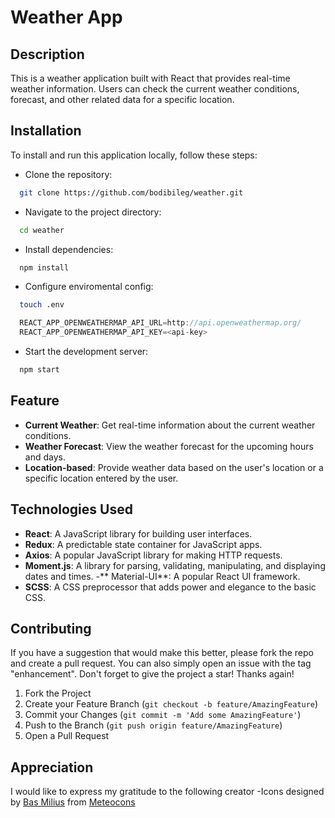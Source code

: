 # Weather App

## Description

This is a weather application built with React that provides real-time weather information. Users can check the current weather conditions, forecast, and other related data for a specific location.

## Installation

To install and run this application locally, follow these steps:

- Clone the repository:
```sh
  git clone https://github.com/bodibileg/weather.git
  ```
- Navigate to the project directory:
```sh
  cd weather
  ```
- Install dependencies:
```sh
  npm install
  ```
- Configure enviromental config:
```sh
  touch .env
```
```javascript
  REACT_APP_OPENWEATHERMAP_API_URL=http://api.openweathermap.org/
  REACT_APP_OPENWEATHERMAP_API_KEY=<api-key>
```
- Start the development server:
```sh
  npm start
  ```

## Feature

- **Current Weather**: Get real-time information about the current weather conditions.
- **Weather Forecast**: View the weather forecast for the upcoming hours and days.
- **Location-based**: Provide weather data based on the user's location or a specific location entered by the user.

## Technologies Used

- **React**: A JavaScript library for building user interfaces.
- **Redux**: A predictable state container for JavaScript apps.
- **Axios**: A popular JavaScript library for making HTTP requests.
- **Moment.js**: A library for parsing, validating, manipulating, and displaying dates and times.
-** Material-UI**: A popular React UI framework.
- **SCSS**: A CSS preprocessor that adds power and elegance to the basic CSS.

## Contributing

If you have a suggestion that would make this better, please fork the repo and create a pull request. You can also simply open an issue with the tag "enhancement".
Don't forget to give the project a star! Thanks again!

1. Fork the Project
2. Create your Feature Branch (`git checkout -b feature/AmazingFeature`)
3. Commit your Changes (`git commit -m 'Add some AmazingFeature'`)
4. Push to the Branch (`git push origin feature/AmazingFeature`)
5. Open a Pull Request

## Appreciation

I would like to express my gratitude to the following creator
-Icons designed by [Bas Milius](https://bas.dev/about) from [Meteocons](https://bas.dev/work/meteocons)

